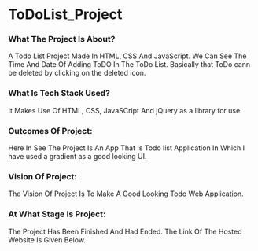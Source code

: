 # ToDoList_Project

### What The Project Is About?
A Todo List Project Made In HTML, CSS And JavaScript. We Can See The Time And Date Of Adding ToDO In The ToDo List. Basically that ToDo cann be deleted by clicking on the deleted icon.

### What Is Tech Stack Used?
It Makes Use Of HTML, CSS, JavaSCript And jQuery as a library for use.

### Outcomes Of Project:
Here In See The Project Is An App That Is Todo list Application In Which I have used a gradient as a good looking UI.

### Vision Of Project:
The Vision Of Project Is To Make A Good Looking Todo Web Application.

### At What Stage Is Project:
The Project Has Been Finished And Had Ended. The Link Of The Hosted Website Is Given Below.
